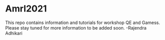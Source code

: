 # Amrl2021
This repo contains information and tutorials for workshop QE and Gamess. 
Please stay tuned for more information to be added soon. 
-Rajendra Adhikari
